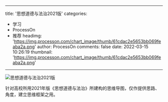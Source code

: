 
---
title: '思想道德与法治2021版'
categories: 
 - 学习
 - ProcessOn
 - 推荐
headimg: 'https://img.processon.com/chart_image/thumb/61cdac2e5653bb069feaba2a.png'
author: ProcessOn
comments: false
date: 2022-03-15 10:26:19
thumbnail: 'https://img.processon.com/chart_image/thumb/61cdac2e5653bb069feaba2a.png'
---

<div>   
<img class="thumb" alt="思想道德与法治2021版" src="https://img.processon.com/chart_image/thumb/61cdac2e5653bb069feaba2a.png" referrerpolicy="no-referrer">
<p>针对高校所用2021年版《思想道德与法治》所建构的思维导图，仅作提供思路、角度，建立思维框架之用。</p>  
</div>
            